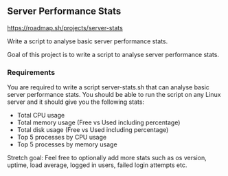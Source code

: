 ## Server Performance Stats
https://roadmap.sh/projects/server-stats

Write a script to analyse basic server performance stats.

Goal of this project is to write a script to analyse server performance stats.

### Requirements
You are required to write a script server-stats.sh that can analyse basic server performance stats. You should be able to run the script on any Linux server and it should give you the following stats:

- Total CPU usage
- Total memory usage (Free vs Used including percentage)
- Total disk usage (Free vs Used including percentage)
- Top 5 processes by CPU usage
- Top 5 processes by memory usage

Stretch goal: Feel free to optionally add more stats such as os version, uptime, load average, logged in users, failed login attempts etc.
